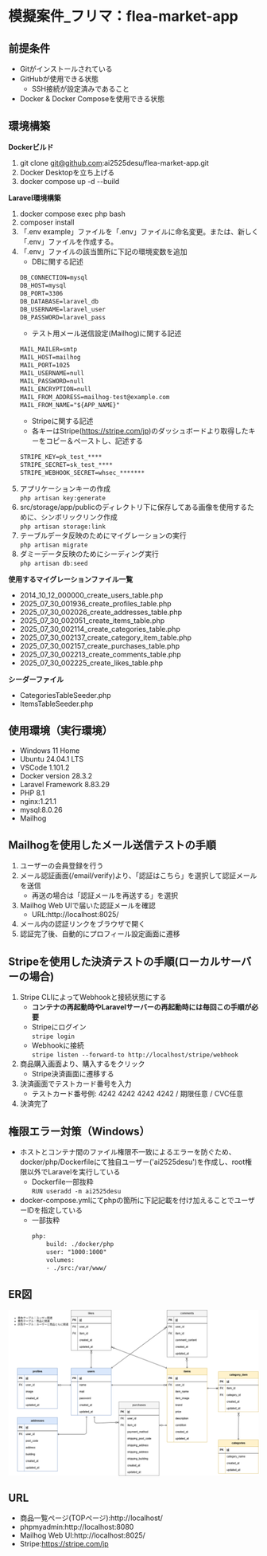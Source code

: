# 模擬案件_フリマ：flea-market-app
<!-- 7/30書けるところまで明記、最終提出前に必ずチェックすること -->

## 前提条件
- Gitがインストールされている
- GitHubが使用できる状態
    - SSH接続が設定済みであること
- Docker & Docker Composeを使用できる状態


## 環境構築

**Dockerビルド**
1. git clone git@github.com:ai2525desu/flea-market-app.git
2. Docker Desktopを立ち上げる
3. docker compose up -d --build

**Laravel環境構築**
1. docker compose exec php bash
2. composer install
3. 「.env example」ファイルを「.env」ファイルに命名変更。または、新しく「.env」ファイルを作成する。
4. 「.env」ファイルの該当箇所に下記の環境変数を追加
    * DBに関する記述
    ```
    DB_CONNECTION=mysql
    DB_HOST=mysql
    DB_PORT=3306
    DB_DATABASE=laravel_db
    DB_USERNAME=laravel_user
    DB_PASSWORD=laravel_pass
    ```
    * テスト用メール送信設定(Mailhog)に関する記述
    ```
    MAIL_MAILER=smtp
    MAIL_HOST=mailhog
    MAIL_PORT=1025
    MAIL_USERNAME=null
    MAIL_PASSWORD=null
    MAIL_ENCRYPTION=null
    MAIL_FROM_ADDRESS=mailhog-test@example.com
    MAIL_FROM_NAME="${APP_NAME}"
    ```
    * Stripeに関する記述
     - 各キーはStripe(https://stripe.com/jp)のダッシュボードより取得したキーをコピー＆ペーストし、記述する
    ```
    STRIPE_KEY=pk_test_****
    STRIPE_SECRET=sk_test_****
    STRIPE_WEBHOOK_SECRET=whsec_*******
    ```
5. アプリケーションキーの作成<br>
    ``` php artisan key:generate ```
6. src/storage/app/publicのディレクトリ下に保存してある画像を使用するために、シンボリックリンク作成<br>
    ``` php artisan storage:link ```
7. テーブルデータ反映のためにマイグレーションの実行<br>
    ``` php artisan migrate ```
8. ダミーデータ反映のためにシーディング実行<br>
    ``` php artisan db:seed ```

**使用するマイグレーションファイル一覧**
* 2014_10_12_000000_create_users_table.php
* 2025_07_30_001936_create_profiles_table.php
* 2025_07_30_002026_create_addresses_table.php
* 2025_07_30_002051_create_items_table.php
* 2025_07_30_002114_create_categories_table.php
* 2025_07_30_002137_create_category_item_table.php
* 2025_07_30_002157_create_purchases_table.php
* 2025_07_30_002213_create_comments_table.php
* 2025_07_30_002225_create_likes_table.php

**シーダーファイル**
* CategoriesTableSeeder.php
* ItemsTableSeeder.php

## 使用環境（実行環境）
- Windows 11 Home
- Ubuntu 24.04.1 LTS
- VSCode 1.101.2
- Docker version 28.3.2
- Laravel Framework 8.83.29
- PHP 8.1
- nginx:1.21.1
- mysql:8.0.26
- Mailhog

## Mailhogを使用したメール送信テストの手順
1. ユーザーの会員登録を行う
2. メール認証画面(/email/verify)より、「認証はこちら」を選択して認証メールを送信
    - 再送の場合は「認証メールを再送する」を選択
3. Mailhog Web UIで届いた認証メールを確認
    - URL:http://localhost:8025/
4. メール内の認証リンクをブラウザで開く
5. 認証完了後、自動的にプロフィール設定画面に遷移

## Stripeを使用した決済テストの手順(ローカルサーバーの場合)
<!-- StripeCLIを使用したWebhookの秘密鍵の取得等についてコーチに確認中 -->
1. Stripe CLIによってWebhookと接続状態にする
    - **コンテナの再起動時やLaravelサーバーの再起動時には毎回この手順が必要**
    - Stripeにログイン<br>
        ``` stripe login ```
    - Webhookに接続<br>
        ``` stripe listen --forward-to http://localhost/stripe/webhook ```
2. 商品購入画面より、購入するをクリック
    - Stripe決済画面に遷移する
3. 決済画面でテストカード番号を入力
    - テストカード番号例: 4242 4242 4242 4242 / 期限任意 / CVC任意
4. 決済完了

## 権限エラー対策（Windows）
* ホストとコンテナ間のファイル権限不一致によるエラーを防ぐため、docker/php/Dockerfileにて独自ユーザー('ai2525desu')を作成し、root権限以外でLaravelを実行している
    - Dockerfile一部抜粋<br>
    ```RUN useradd -m ai2525desu```
* docker-compose.ymlにてphpの箇所に下記記載を付け加えることでユーザーIDを指定している
    - 一部抜粋
        ```
        php:
            build: ./docker/php
            user: "1000:1000"
            volumes:
            - ./src:/var/www/
        ```

## ER図
![ER図](flea-market-app.png)

## URL
* 商品一覧ページ(TOPページ):http://localhost/
* phpmyadmin:http://localhost:8080
* Mailhog Web UI:http://localhost:8025/
* Stripe:https://stripe.com/jp
